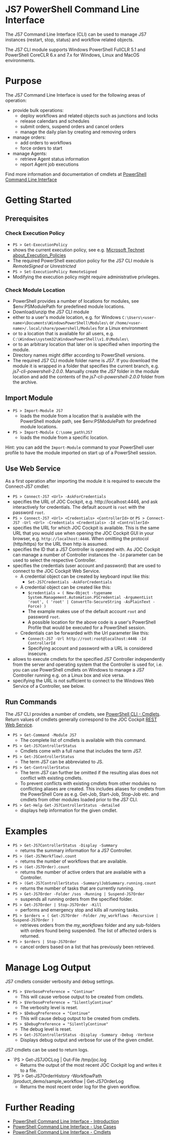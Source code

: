# JS7 PowerShell Command Line Interface

The JS7 Command Line Interface (CLI) can be used to manage JS7 instances (restart, stop, status) and workflow related objects.

The JS7 CLI module supports Windows PowerShell FullCLR 5.1 and PowerShell CoreCLR 6.x and 7.x for Windows, Linux and MacOS environments.

# Purpose

The JS7 Command Line Interface is used for the following areas of operation:

* provide bulk operations:
    * deploy workflows and related objects such as junctions and locks
    * release calendars and schedules
    * submit orders, suspend orders and cancel orders
    * manage the daily plan by creating and removing orders
* manage orders:
    * add orders to workflows
    * force orders to start
* manage Agents:
    * retrieve Agent status information
    * report Agent job executions
 
Find more information and documentation of cmdlets at [PowerShell Command Line Interface](https://kb.sos-berlin.com/x/PpQwAw)

# Getting Started

## Prerequisites

### Check Execution Policy

* `PS > Get-ExecutionPolicy`
 * shows the current execution policy, see e.g. [Microsoft Technet about_Execution_Policies](https://technet.microsoft.com/en-us/library/hh847748.aspx)
 * The required PowerShell execution policy for the JS7 CLI module is *RemoteSigned* or *Unrestricted*
* `PS > Set-ExecutionPolicy RemoteSigned`
 * Modifying the execution policy might require administrative privileges.

### Check Module Location

* PowerShell provides a number of locations for modules, see $env:PSModulePath for predefined module locations.
* Download/unzip the JS7 CLI module 
 * either to a user's module location, e.g. for Windows `C:\Users\<user-name>\Documents\WindowsPowerShell\Modules\` or `/home/<user-name>/.local/share/powershell/Modules` for a Linux environment
 * or to a location that is available for all users, e.g. `C:\Windows\system32\WindowsPowerShell\v1.0\Modules\`
 * or to an arbitrary location that later on is specified when importing the module.
* Directory names might differ according to PowerShell versions.
* The required JS7 CLI module folder name is *JS7*. If you download the module it is wrapped in a folder that specifies the current branch, e.g. *js7-cli-powershell-2.0.0*. Manually create the *JS7* folder in the module location and add the contents of the *js7-cli-powershell-2.0.0* folder from the archive.

## Import Module

* `PS > Import-Module JS7`
  * loads the module from a location that is available with the PowerShell module path, see $env:PSModulePath for predefined module locations.
* `PS > Import-Module C:\some_path\JS7`
  * loads the module from a specific location.

Hint: you can add the `Import-Module` command to your PowerShell user profile to have the module imported on start up of a PowerShell session.

## Use Web Service

As a first operation after importing the module it is required to execute the Connect-JS7 cmdlet:

* `PS > Connect-JS7 <Url> -AskForCredentials`
 * specifies the URL of JOC Cockpit, e.g. http://localhost:4446, and ask interactively for credentials. The default acount is `root` with the password `root`.
* `PS > Connect-JS7 <Url> <Credentials> <ControllerId>`  or  `PS > Connect-JS7 -Url <Url> -Credentials <Credentials> -Id <ControllerId>`
 * specifies the URL for which JOC Cockpit is available. This is the same URL that you would use when opening the JOC Cockpit GUI in your browser, e.g. `http://localhost:4446`. When omitting the protocol (http/https) for the URL then http is assumed.
 * specifies the ID that a JS7 Controller is operated with. As JOC Cockpit can manage a number of Controller instances the `-Id` parameter can be used to select the respective Controller.
 * specifies the credentials (user account and password) that are used to connect to the JOC Cockpit Web Service.
   * A credential object can be created by keyboard input like this:
     * `Set-JS7Credentials -AskForCredentials`
   * A credential object can be created like this:
     * `$credentials = ( New-Object -typename System.Management.Automation.PSCredential -ArgumentList 'root', ( 'root' | ConvertTo-SecureString -AsPlainText -Force) )`
     * The example makes use of the default account `root` and password `root`.
     * A possible location for the above code is a user's PowerShell Profile that would be executed for a PowerShell session.
   * Credentials can be forwarded with the Url parameter like this: 
     * `Connect-JS7 -Url http://root:root@localhost:4446 -Id ControllerId`
     * Specifying account and password with a URL is considered insecure.
 * allows to execute cmdlets for the specified JS7 Controller independently from the server and operating system that the Controller is used for, i.e. you can use PowerShell cmdlets on Windows to manage a JS7 Controller running e.g. on a Linux box and vice versa.
 * specifying the URL is not sufficient to connect to the Windows Web Service of a Controller, see below.

## Run Commands

The JS7 CLI provides a number of cmdlets, see [PowerShell CLI - Cmdlets](https://kb.sos-berlin.com/x/fpQwAw). Return values of cmdlets generally correspond to the JOC Cockpit [REST Web Service](https://www.sos-berlin.com/JOC/2.0.0/raml-doc/JOC-API/index.html).

* `PS > Get-Command -Module JS7`
    * The complete list of cmdlets is available with this command.
* `PS > Get-JS7ControllerStatus`
    * Cmdlets come with a full name that includes the term JS7.
* `PS > Get-JSControllerStatus`
    * The term JS7 can be abbreviated to JS.
* `PS > Get-ControllerStatus`
    * The term JS7 can further be omitted if the resulting alias does not conflict with existing cmdlets.
    * To prevent conflicts with existing cmdlets from other modules no conflicting aliases are created. This includes aliases for cmdlets from the PowerShell Core as e.g. Get-Job, Start-Job, Stop-Job etc. and cmdlets from other modules loaded prior to the JS7 CLI.
* `PS > Get-Help Get-JS7ControllerStatus -detailed`
  * displays help information for the given cmdlet.

# Examples

* `PS > Get-JS7ControllerStatus -Display -Summary`
  * returns the summary information for a JS7 Controller.
* `PS > (Get-JS7Workflow).count`
  * returns the number of workflows that are available.
* `PS > (Get-JS7Order).count`
  * returns the number of active orders that are available with a Controller.
* `PS > (Get-JS7ControllerStatus -Summary)JobSummary.running.count`
  * returns the number of tasks that are currently running.
* `PS > Get-JS7Order -Folder /sos -Running | Suspend-JS7Order`
  * suspends all running orders from the specified folder.
* `PS > Get-JS7Order | Stop-JS7Order -Kill`
  * performs and emergency stop and kills all running tasks.
* `PS > $orders = ( Get-JS7Order -Folder /my_workflows -Recursive | Suspend-JS7Order )`
  * retrieves orders from the *my_workflows* folder and any sub-folders with orders found being suspended. The list of affected orders is returned.
* `PS > $orders | Stop-JS7Order`
  * cancel orders based on a list that has previously been retrieved.

# Manage Log Output

JS7 cmdlets consider verbosity and debug settings.

* `PS > $VerbosePreference = "Continue"`
    * This will cause verbose output to be created from cmdlets.
* `PS > $VerbosePreference = "SilentlyContinue"`
    * The verbosity level is reset.
* `PS > $DebugPreference = "Continue"`
    * This will cause debug output to be created from cmdlets.
* `PS > $DebugPreference = "SilentlyContinue"`
    * The debug level is reset.
* `PS > Get-JS7ControllerStatus -Display -Summary -Debug -Verbose`
    * Displays debug output and verbose for use of the given cmdlet.

JS7 cmdlets can be used to return logs.

* `PS > Get-JS7JOCLog | Out-File /tmp/joc.log
    * Returns the output of the most recent JOC Cockpit log and writes it to a file.
* `PS > Get-JS7OrderHistory -WorkflowPath /product_demo/sample_workflow | Get-JS7OrderLog
    * Returns the most recent order log for the given workflow.
 
# Further Reading

* [PowerShell Command Line Interface - Introduction](https://kb.sos-berlin.com/x/PpQwAw)
* [PowerShell Command Line Interface - Use Cases](https://kb.sos-berlin.com/x/95swAw)
* [PowerShell Command Line Interface - Cmdlets](https://kb.sos-berlin.com/x/fpQwAw)
